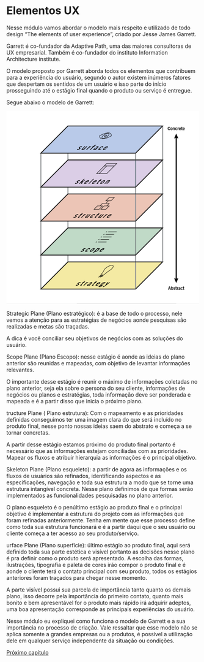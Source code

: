 # Elementos UX

Nesse módulo vamos abordar o modelo mais respeito e utilizado de todo design “The elements of user experience”, criado por Jesse James Garrett.

Garrett é co-fundador da Adaptive Path, uma das maiores consultoras de UX empresarial. Também é co-fundador do instituto Information Architecture institute. 

O modelo proposto por Garrett aborda todos os elementos que contribuem para a experiência do usuário, segundo o autor existem inúmeros fatores que despertam os sentidos de um usuário e isso parte do início prosseguindo até o estágio final quando o produto ou serviço é entregue. 

Segue abaixo o modelo de Garrett:

![Surface - Skeleton - Structure - Scope - Strategy](../.github/Elementos_UX.png)

Strategic Plane (Plano estratégico): é a base de todo o processo, nele vemos a atenção para as estratégias de negócios aonde pesquisas são realizadas e metas são traçadas.

A dica é você conciliar seu objetivos de negócios com as soluções do usuário. 

Scope Plane (Plano Escopo): nesse estágio é aonde as ideias do plano anterior são reunidas e mapeadas, com objetivo de levantar informações relevantes.

O importante desse estágio é reunir o máximo de informações coletadas no plano anterior, seja ela sobre o persona do seu cliente, informações de negócios ou planos e estratégias, toda informação deve ser ponderada e mapeada e é a partir disso que inicia o próximo plano.

tructure Plane ( Plano estrutura): Com o mapeamento e as prioridades definidas conseguimos ter uma imagem clara do que será incluído no produto final, nesse ponto nossas ideias saem do abstrato e começa a se tornar concretas. 

A partir desse estágio estamos próximo do produto final portanto é necessário que as informações estejam conciliadas com as prioridades. Mapear os fluxos e atribuir hierarquia as informações é o principal objetivo.

Skeleton Plane (Plano esqueleto): a partir de agora as informações e os fluxos de usuários são refinados, identificando aspectos e as especificações, navegação e toda sua estrutura a modo que se torne uma estrutura intangível concreta. Nesse plano definimos de que formas serão implementados as funcionalidades pesquisadas no plano anterior.

O plano esqueleto é o penúltimo estágio ao produto final e o principal objetivo é implementar a estrutura do projeto com as informações que foram refinadas anteriormente. Tenha em mente que esse processo define como toda sua estrutura funcionará e é a partir daqui que o seu usuário ou cliente começa a ter acesso ao seu produto/serviço.

urface Plane (Plano superfície): último estágio ao produto final, aqui será definido toda sua parte estética e visível portanto as decisões nesse plano é pra definir como o produto será apresentado.
A escolha das formas, ilustrações, tipografia e paleta de cores irão compor o produto final e é aonde o cliente terá o contato principal com seu produto, todos os estágios anteriores foram traçados para chegar nesse momento.

A parte visível possui sua parcela de importância tanto quanto os demais plano, isso decorre pela importância do primeiro contato, quanto mais bonito e bem apresentável for o produto mais rápido irá adquirir adeptos, uma boa apresentação corresponde as principais experiências do usuário.

Nesse módulo eu expliquei como funciona o modelo de Garrett e a sua importância no processo de criação. Vale ressaltar que esse modelo não se aplica somente a grandes empresas ou a produtos, é possível a utilização dele em qualquer serviço independente da situação ou condições.

[Próximo capítulo](../04%20UX%20Web/UX%20Web.md)
